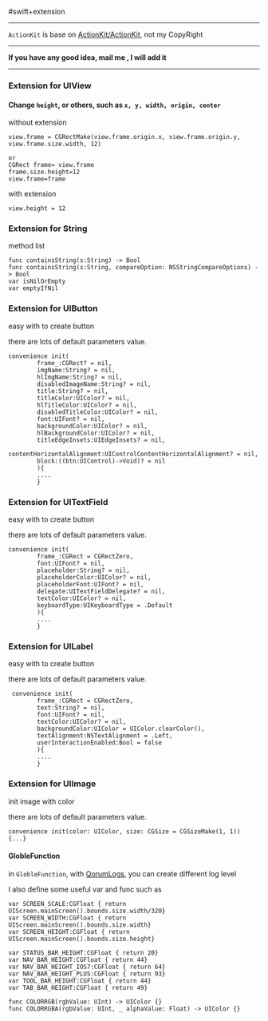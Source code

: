 #swift+extension

----

`ActionKit` is base on [ActionKit/ActionKit](https://github.com/ActionKit/ActionKit), not my CopyRight

----

**If you have any good idea, mail me , I will add it**

----

### Extension for UIView

#### Change `height`, or others, such as `x, y, width, origin, center`

without extension 

````
view.frame = CGRectMake(view.frame.origin.x, view.frame.origin.y, view.frame.size.width, 12)

or
CGRect frame= view.frame
frame.size.height=12
view.frame=frame
````

with extension 

````
view.height = 12
````


### Extension for String

method list

````
func containsString(s:String) -> Bool
func containsString(s:String, compareOption: NSStringCompareOptions) -> Bool
var isNilOrEmpty
var emptyIfNil
````


### Extension for UIButton

easy with to create button

there are lots of default parameters value.

````
convenience init(
        frame_:CGRect? = nil,
        imgName:String? = nil,
        hlImgName:String? = nil,
        disabledImageName:String? = nil,
        title:String? = nil,
        titleColor:UIColor? = nil,
        hlTitleColor:UIColor? = nil,
        disabledTitleColor:UIColor? = nil,
        font:UIFont? = nil,
        backgroundColor:UIColor? = nil,
        hlBackgroundColor:UIColor? = nil,
        titleEdgeInsets:UIEdgeInsets? = nil,
        contentHorizontalAlignment:UIControlContentHorizontalAlignment? = nil,
        block:((btn:UIControl)->Void)? = nil
        ){
        ....
        }
````





### Extension for UITextField

easy with to create button

there are lots of default parameters value.

````
convenience init(
        frame_:CGRect = CGRectZero,
        font:UIFont? = nil,
        placeholder:String? = nil,
        placeholderColor:UIColor? = nil,
        placeholderFont:UIFont? = nil,
        delegate:UITextFieldDelegate? = nil,
        textColor:UIColor? = nil,
        keyboardType:UIKeyboardType = .Default
        ){
        ....
        }
````


### Extension for UILabel

easy with to create button

there are lots of default parameters value.

````
 convenience init(
        frame_:CGRect = CGRectZero,
        text:String? = nil,
        font:UIFont? = nil,
        textColor:UIColor? = nil,
        backgroundColor:UIColor = UIColor.clearColor(),
        textAlignment:NSTextAlignment = .Left,
        userInteractionEnabled:Bool = false
        ){
        ....
        }
````

### Extension for UIImage

init image with color

there are lots of default parameters value.

````
convenience init(color: UIColor, size: CGSize = CGSizeMake(1, 1)) {...}
````





#### GlobleFunction

in `GlobleFunction`, with [QorumLogs](https://github.com/goktugyil/QorumLogs), you can  create different log level


I also define some useful var and func such as

````
var SCREEN_SCALE:CGFloat { return UIScreen.mainScreen().bounds.size.width/320}
var SCREEN_WIDTH:CGFloat { return UIScreen.mainScreen().bounds.size.width}
var SCREEN_HEIGHT:CGFloat { return UIScreen.mainScreen().bounds.size.height}

var STATUS_BAR_HEIGHT:CGFloat { return 20}
var NAV_BAR_HEIGHT:CGFloat { return 44}
var NAV_BAR_HEIGHT_IOS7:CGFloat { return 64}
var NAV_BAR_HEIGHT_PLUS:CGFloat { return 93}
var TOOL_BAR_HEIGHT:CGFloat { return 44}
var TAB_BAR_HEIGHT:CGFloat { return 49}

func COLORRGB(rgbValue: UInt) -> UIColor {}
func COLORRGBA(rgbValue: UInt, _ alphaValue: Float) -> UIColor {}

````









